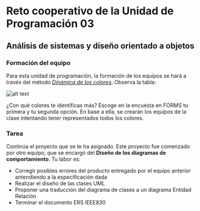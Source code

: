 # Reto cooperativo de la Unidad de Programación 03

## Análisis de sistemas y diseño orientado a objetos

### Formación del equipo

Para esta unidad de programación, la formación de los equipos se hará a través del método [*Dinámica de los colores*](https://drive.google.com/file/d/19V9e3BR_IXAjEKVoDU1BxUgsK0heF0S2/view). Observa la tabla:

![alt text](tabla-de-colores-grupos.png)

¿Con qué colores te identificas más? Escoge en la encuesta en FORMS tu primera y tu segunda opción. En base a ella, se crearán los equipos de la clase intentando tener representados todos los colores.

### Tarea

Continúa el proyecto que se te ha asignado. Este proyecto fue comenzado por otro equipo, que se encargó del **Diseño de los diagramas de comportamiento**. Tu labor es:
- Corregir posibles errores del producto entregado por el equipo anterior antendiendo a la especificación dada
- Realizar el diseño de las clases UML
- Proponer una traducción del diagrama de clases a un diagrama Entidad Relación
- Terminar el documento ERS IEEE830
